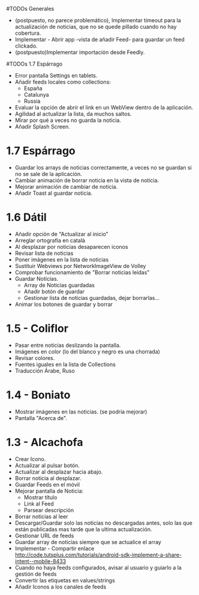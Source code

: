 #TODOs Generales

- (postpuesto, no parece problemático), Implementar timeout para la actualización de noticias, que no se quede pillado cuando no hay cobertura.
- Implementar - Abrir app -vista de añadir Feed-  para guardar un feed clickado.
- (postpuesto)Implementar importación desde Feedly.


#TODOs 1.7 Espárrago

- Error pantalla Settings en tablets.
- Añadir feeds locales como collections:
    - España
    - Catalunya
    - Russia
- Evaluar la opción de abrir el link en un WebView dentro de la aplicación.
- Agilidad al actualizar la lista, da muchos saltos.
- Mirar por qué a veces no guarda la noticia.
- Añadir Splash Screen.

# 1.7 Espárrago
- Guardar los arrays de noticias correctamente, a veces no se guardan si no se sale de la aplicación.
- Cambiar animación de borrar noticia en la vista de noticia.
- Mejorar animación de cambiar de noticia.
- Añadir Toast al guardar noticia.


# 1.6 Dátil
- Añadir opción de "Actualizar al inicio"
- Arreglar ortografía en català
- Al desplazar por noticias desaparecen iconos
- Revisar lista de noticias
- Poner imágenes en la lista de noticias
- Sustituir Webviews por NetworkImageView de Volley
- Comprobar funcionamiento de "Borrar noticias leídas"
- Guardar Notícias.
    - Array de Noticias guardadas
    - Añadir botón de guardar
    - Gestionar lista de noticias guardadas, dejar borrarlas...
- Animar los botones de guardar y borrar





# 1.5 - Coliflor
- Pasar entre noticias deslizando la pantalla.
- Imágenes en color (lo del blanco y negro es una chorrada)
- Revisar colores.
- Fuentes iguales en la lista de Collections
- Traducción Árabe, Ruso



# 1.4 - Boniato
- Mostrar imágenes en las noticias. (se podría mejorar)
- Pantalla "Acerca de".


# 1.3 - Alcachofa
- Crear Icono.
- Actualizar al pulsar botón.
- Actualizar al desplazar hacia abajo.
- Borrar noticia al desplazar.
- Guardar Feeds en el móvil
- Mejorar pantalla de Noticia:
  - Mostrar título
  - Link al Feed
  - Parsear descripción
- Borrar noticias al leer
- Descargar/Guardar solo las noticias no descargadas antes, solo las que están publicadas mas tarde que la ultima actualización.
- Gestionar URL de feeds
- Guardar array de noticias siempre que se actualice el array
- Implementar - Compartir enlace
http://code.tutsplus.com/tutorials/android-sdk-implement-a-share-intent--mobile-8433
- Cuando no haya feeds configurados, avisar al usuario y guiarlo a la gestión de feeds
- Convertir las etiquetas en values/strings
- Añadir Iconos a los canales de feeds
